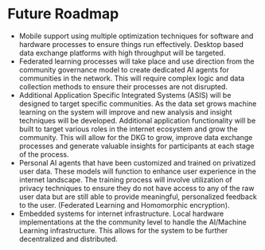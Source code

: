 # Future Roadmap
- Mobile support using multiple optimization techniques for software and hardware processes to ensure things run effectively. 
Desktop based data exchange platforms with high throughput will be targeted.
- Federated learning processes will take place and use direction from the community governance model to create dedicated AI agents for communities in the network. This will require complex logic and data collection methods to ensure their processes are not disrupted. 
- Additional Application Specific Integrated Systems (ASIS) will be designed to target specific communities. As the data set grows machine learning on the system will improve and new analysis and insight techniques will be developed. Additional application functionality will be built to target various roles in the internet ecosystem and grow the community. This will allow for the DKG to grow, improve data exchange processes and generate valuable insights for participants at each stage of the process. 
- Personal AI agents that have been customized and trained on privatized user data. These models will function to enhance user experience in the internet landscape. The training process will involve utilization of privacy techniques to ensure they do not have access to any of the raw user data but are still able to provide meaningful, personalized feedback to the user. (Federated Learning and Homomorphic encryption).
- Embedded systems for internet infrastructure. Local hardware implementations at the the community level to handle the AI/Machine Learning infrastructure. This allows for the system to be further decentralized and distributed. 

